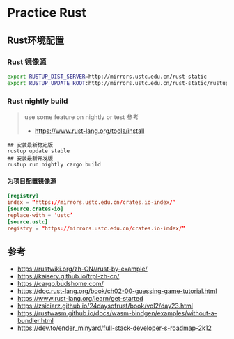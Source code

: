 # Practice Rust

## Rust环境配置

 ### Rust 镜像源
```bash
export RUSTUP_DIST_SERVER=http://mirrors.ustc.edu.cn/rust-static
export RUSTUP_UPDATE_ROOT:http://mirrors.ustc.edu.cn/rust-static/rustup
```

 ### Rust nightly build
 > use some feature on nightly or test
 > 参考
 > - https://www.rust-lang.org/tools/install
 ```
 ## 安装最新稳定版
 rustup update stable
 ## 安装最新开发版
 rustup run nightly cargo build
 ```
 

#### 为项目配置镜像源
```toml
[registry]
index = “https://mirrors.ustc.edu.cn/crates.io-index/”
[source.crates-io]
replace-with = ‘ustc’
[source.ustc]
registry = “https://mirrors.ustc.edu.cn/crates.io-index/”

```

## 参考
- https://rustwiki.org/zh-CN//rust-by-example/
- https://kaisery.github.io/trpl-zh-cn/
- https://cargo.budshome.com/
- https://doc.rust-lang.org/book/ch02-00-guessing-game-tutorial.html
- https://www.rust-lang.org/learn/get-started
- https://zsiciarz.github.io/24daysofrust/book/vol2/day23.html
- https://rustwasm.github.io/docs/wasm-bindgen/examples/without-a-bundler.html
- https://dev.to/ender_minyard/full-stack-developer-s-roadmap-2k12